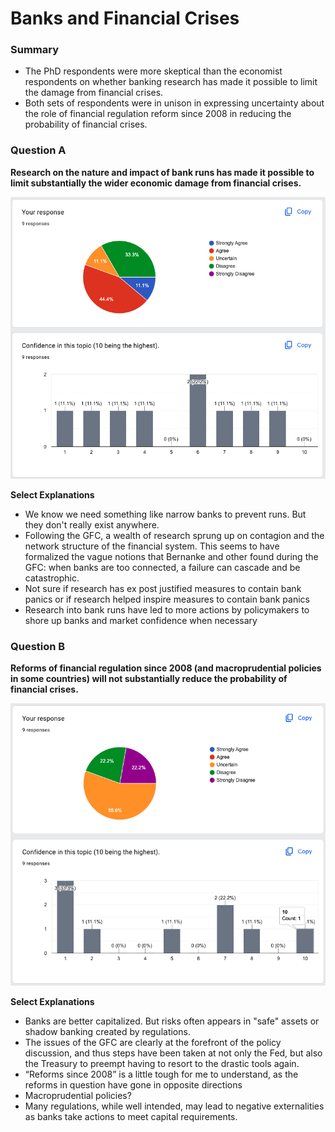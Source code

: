 # Banks and Financial Crises

### Summary
- The PhD respondents were more skeptical than the economist respondents on whether banking research has made it possible to limit the damage from financial crises.
- Both sets of respondents were in unison in expressing uncertainty about the role of financial regulation reform since 2008 in reducing the probability of financial crises.

### Question A
**Research on the nature and impact of bank runs has made it possible to limit substantially the wider economic damage from financial crises.**

![Results for Question A](/assets/img/11_banks_01.png)

**Select Explanations**
- We know we need something like narrow banks to prevent runs. But they don't really exist anywhere.
- Following the GFC, a wealth of research sprung up on contagion and the network structure of the financial system. This seems to have formalized the vague notions that Bernanke and other found during the GFC: when banks are too connected, a failure can cascade and be catastrophic.
- Not sure if research has ex post justified measures to contain bank panics or if research helped inspire measures to contain bank panics
- Research into bank runs have led to more actions by policymakers to shore up banks and market confidence when necessary


### Question B
**Reforms of financial regulation since 2008 (and macroprudential policies in some countries) will not substantially reduce the probability of financial crises.**

![Results for Question B](/assets/img/11_banks_02.png)

**Select Explanations**
- Banks are better capitalized. But risks often appears in "safe" assets or shadow banking created by regulations.
- The issues of the GFC are clearly at the forefront of the policy discussion, and thus steps have been taken at not only the Fed, but also the Treasury to preempt having to resort to the drastic tools again.
- “Reforms since 2008” is a little tough for me to understand, as the reforms in question have gone in opposite directions
- Macroprudential policies?
- Many regulations, while well intended, may lead to negative externalities as banks take actions to meet capital requirements.

